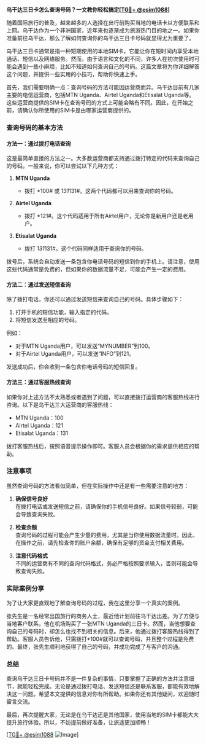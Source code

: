 **乌干达三日卡怎么查询号码？一文教你轻松搞定[[TG💪+ @esim1088](https://t.me/s/esim1088)]**

随着国际旅行的普及，越来越多的人选择在出行前购买当地的电话卡以方便联系和上网。乌干达作为一个非洲国家，近年来也逐渐成为旅游热门目的地之一。如果你准备前往乌干达，那么了解如何查询你的乌干达三日卡号码就显得尤为重要了。

乌干达三日卡通常是指一种短期使用的本地SIM卡，它能让你在短时间内享受本地通话、短信以及网络服务。然而，由于语言和文化的不同，许多人在初次使用时可能会遇到一些小麻烦，比如不知道如何查询自己的号码。这篇文章将为你详细解答这个问题，并提供一些实用的小技巧，帮助你快速上手。

首先，我们需要明确一点：查询号码的方法可能因运营商而异。乌干达目前有几家主要的电信运营商，包括MTN Uganda、Airtel Uganda和Etisalat Uganda等。这些运营商提供的SIM卡在查询号码的方式上可能会略有不同。因此，在开始之前，请确认你所使用的SIM卡是由哪家运营商提供的。

### 查询号码的基本方法

#### 方法一：通过拨打电话查询

这是最简单直接的方法之一。大多数运营商都支持通过拨打特定的代码来查询自己的号码。一般来说，你可以尝试以下几种方式：

1. **MTN Uganda**  
   - 拨打 *100# 或 *131*131#。这两个代码都可以用来查询你的号码。
   
2. **Airtel Uganda**  
   - 拨打 *121#。这个代码适用于所有Airtel用户，无论你是新用户还是老用户。

3. **Etisalat Uganda**  
   - 拨打 *131*131#。这个代码同样适用于查询你的号码。

拨号后，系统会自动发送一条包含你电话号码的短信到你的手机上。请注意，使用这些代码通常是免费的，但如果你的数据流量不足，可能会产生一定的费用。

#### 方法二：通过发送短信查询

除了拨打电话，你还可以通过发送短信来查询自己的号码。具体步骤如下：

1. 打开手机的短信功能，输入指定的代码。
2. 将短信发送至相应的号码。

例如：
- 对于MTN Uganda用户，可以发送“MYNUMBER”到100。
- 对于Airtel Uganda用户，可以发送“INFO”到121。

发送成功后，你会收到一条包含你电话号码的短信回复。

#### 方法三：通过客服热线查询

如果你对上述方法不太熟悉或者遇到了问题，可以直接拨打运营商的客服热线进行咨询。以下是乌干达三大运营商的客服热线：

- MTN Uganda：100
- Airtel Uganda：121
- Etisalat Uganda：131

拨打客服热线后，按照语音提示操作即可。客服人员会根据你的需求提供相应的帮助。

### 注意事项

虽然查询号码的方法看似简单，但在实际操作中还是有一些需要注意的地方：

1. **确保信号良好**  
   在拨打电话或发送短信之前，请确保你的手机信号良好。如果信号较弱，可能会导致查询失败。

2. **检查余额**  
   查询号码的过程可能会产生少量的费用，尤其是当你使用数据流量时。因此，在操作之前，请先检查你的账户余额，确保有足够的资金支付相关费用。

3. **注意代码格式**  
   不同的运营商有不同的查询代码格式，务必严格按照要求输入，否则可能会导致查询失败。

### 实际案例分享

为了让大家更直观地了解查询号码的过程，我在这里分享一个真实的案例。

张先生是一名经常出国旅行的商务人士，最近他计划前往乌干达出差。为了方便与当地客户联系，他在机场购买了一张MTN Uganda的三日卡。然而，当他想要查询自己的号码时，却怎么也找不到相关的信息。后来，他通过拨打客服热线得到了帮助。客服人员告诉他，只需拨打*100#就可以查询号码，并且整个过程是免费的。最终，张先生顺利地获得了自己的号码，并成功完成了与客户的沟通。

### 总结

查询乌干达三日卡号码并不是一件复杂的事情，只要掌握了正确的方法并注意细节，就能轻松完成。无论是通过拨打电话、发送短信还是联系客服，都能有效地解决这一问题。希望本文提供的信息对你有所帮助。如果你还有其他疑问，欢迎随时留言交流。

最后，再次提醒大家，无论是在乌干达还是其他国家，使用当地的SIM卡都能大大提升旅行体验。所以，不妨提前做好准备，让旅途更加顺畅！

[[TG💪+ @esim1088](https://t.me/s/esim1088) ![Image](https://i.postimg.cc/4NQfJmqS/Snipaste-2025-05-13-00-14-12.png)]